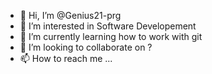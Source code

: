 - 👋 Hi, I’m @Genius21-prg
- 👀 I’m interested in Software Developement
- 🌱 I’m currently learning how to work with git
- 💞️ I’m looking to collaborate on ?
- 📫 How to reach me ...

<!---
Genius21-prg/Genius21-prg is a ✨ special ✨ repository because its `README.md` (this file) appears on your GitHub profile.
You can click the Preview link to take a look at your changes.
--->
